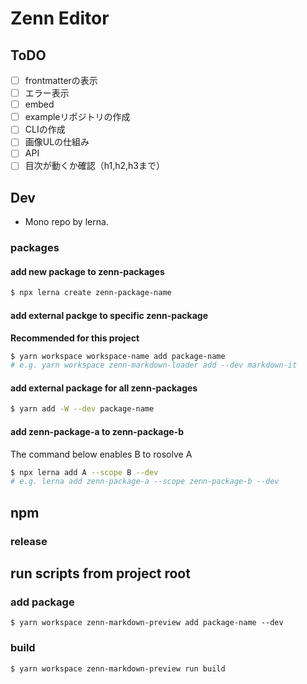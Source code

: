 # Zenn Editor

## ToDO
- [ ] frontmatterの表示
- [ ] エラー表示
- [ ] embed
- [ ] exampleリポジトリの作成
- [ ] CLIの作成
- [ ] 画像ULの仕組み
- [ ] API
- [ ] 目次が動くか確認（h1,h2,h3まで）

## Dev
- Mono repo by lerna.


### packages

#### add new package to zenn-packages
```sh
$ npx lerna create zenn-package-name
```

#### add external packge to specific zenn-package
**Recommended for this project**
```sh
$ yarn workspace workspace-name add package-name
# e.g. yarn workspace zenn-markdown-loader add --dev markdown-it
```

#### add external package for all zenn-packages
```sh
$ yarn add -W --dev package-name
```

#### add zenn-package-a to zenn-package-b
The command below enables B to rosolve A
```sh
$ npx lerna add A --scope B --dev
# e.g. lerna add zenn-package-a --scope zenn-package-b --dev 
```

## npm
### release

## run scripts from project root

### add package
```
$ yarn workspace zenn-markdown-preview add package-name --dev
```

### build
```
$ yarn workspace zenn-markdown-preview run build
```